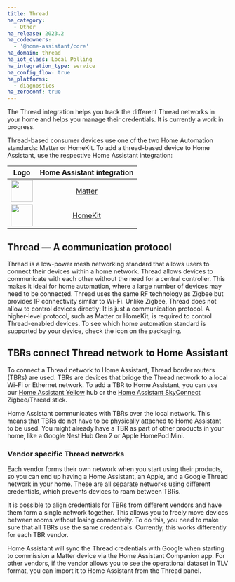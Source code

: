 ```yaml
---
title: Thread
ha_category:
  - Other
ha_release: 2023.2
ha_codeowners:
  - '@home-assistant/core'
ha_domain: thread
ha_iot_class: Local Polling
ha_integration_type: service
ha_config_flow: true
ha_platforms:
  - diagnostics
ha_zeroconf: true
---
```


The Thread integration helps you track the different Thread networks in your home and helps you manage their credentials. It is currently a work in progress.

Thread-based consumer devices use one of the two Home Automation standards: Matter or HomeKit. To add a thread-based device to Home Assistant, use the respective Home Assistant integration:

| Logo                                                                        | Home Assistant integration        |
| :-------------------------------------------------------------------------: | :--------------------------------:|
| <img src="https://brands.home-assistant.io/_/matter/icon.png"  width="50">  | [Matter](/integrations/Matter/)   |
| <img src="https://brands.home-assistant.io/_/homekit/icon.png"  width="50"> | [HomeKit](/integrations/homekit/) |


## Thread &#8212; A communication protocol

Thread is a low-power mesh networking standard that allows users to connect their devices within a home network. Thread allows devices to communicate with each other without the need for a central controller. This makes it ideal for home automation, where a large number of devices may need to be connected. Thread uses the same RF technology as Zigbee but provides IP connectivity similar to Wi-Fi. Unlike Zigbee, Thread does not allow to control devices directly: It is just a communication protocol. A higher-level protocol, such as Matter or HomeKit, is required to control Thread-enabled devices. To see which home automation standard is supported by your device, check the icon on the packaging.

## TBRs connect Thread network to Home Assistant

To connect a Thread network to Home Assistant, Thread border routers (TBRs) are used. TBRs are devices that bridge the Thread network to a local Wi-Fi or Ethernet network. To add a TBR to Home Assistant, you can use our [Home Assistant Yellow](/yellow/) hub or the [Home Assistant SkyConnect](/skyconnect/) Zigbee/Thread stick.

Home Assistant communicates with TBRs over the local network. This means that TBRs do not have to be physically attached to Home Assistant to be used. You might already have a TBR as part of other products in your home, like a Google Nest Hub Gen 2 or Apple HomePod Mini. 

### Vendor specific Thread networks

Each vendor forms their own network when you start using their products, so you can end up having a Home Assistant, an Apple, and a Google Thread network in your home. These are all separate networks using different credentials, which prevents devices to roam between TBRs.

It is possible to align credentials for TBRs from different vendors and have them form a single network together. This allows you to freely move devices between rooms without losing connectivity. To do this, you need to make sure that all TBRs use the same credentials. Currently, this works differently for each TBR vendor.

Home Assistant will sync the Thread credentials with Google when starting to commission a Matter device via the Home Assistant Companion app. For other vendors, if the vendor allows you to see the operational dataset in TLV format, you can import it to Home Assistant from the Thread panel.
